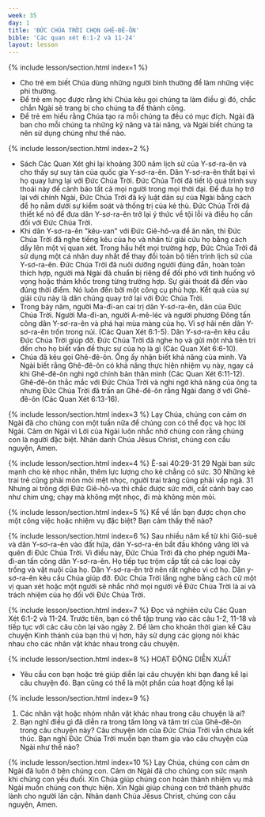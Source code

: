 ```yaml
---
week: 35
day: 1
title: 'ĐỨC CHÚA TRỜI CHỌN GHÊ-ĐÊ-ÔN'
bible: 'Các quan xét 6:1-2 và 11-24'
layout: lesson
---
```



{% include lesson/section.html index=1 %}
- Cho trẻ em biết Chúa dùng những người bình thường để làm những việc phi thường.
- Để trẻ em học được rằng khi Chúa kêu gọi chúng ta làm điều gì đó, chắc chắn Ngài sẽ trang bị cho chúng ta để thành công.
- Để trẻ em hiểu rằng Chúa tạo ra mỗi chúng ta đều có mục đích. Ngài đã ban cho mỗi chúng ta những kỹ năng và tài năng, và Ngài biết chúng ta nên sử dụng chúng như thế nào.


{% include lesson/section.html index=2 %}
- Sách Các Quan Xét ghi lại khoảng 300 năm lịch sử của Y-sơ-ra-ên và cho thấy sự suy tàn của quốc gia Y-sơ-ra-ên. Dân Y-sơ-ra-ên thất bại vì họ quay lưng lại với Đức Chúa Trời. Đức Chúa Trời đã tiết lộ quá trình suy thoái này để cảnh báo tất cả mọi người trong mọi thời đại. Để đưa họ trở lại với chính Ngài, Đức Chúa Trời đã kỷ luật dân sự của Ngài bằng cách để họ nằm dưới sự kiểm soát và thống trị của kẻ thù. Đức Chúa Trời đã thiết kế nó để đưa dân Y-sơ-ra-ên trở lại ý thức về tội lỗi và điều họ cần đối với Đức Chúa Trời.
- Khi dân Y-sơ-ra-ên "kêu-van" với Đức Giê-hô-va để ăn năn, thì Đức Chúa Trời đã nghe tiếng kêu của họ và nhân từ giải cứu họ bằng cách dấy lên một vị quan xét. Trong hầu hết mọi trường hợp, Đức Chúa Trời đã sử dụng một cá nhân duy nhất để thay đổi toàn bộ tiến trình lịch sử của Y-sơ-ra-ên. Đức Chúa Trời đã nuôi dưỡng người đúng đắn, hoàn toàn thích hợp, người mà Ngài đã chuẩn bị riêng để đối phó với tình huống vô vọng hoặc thảm khốc trong từng trường hợp. Sự giải thoát đã đến vào đúng thời điểm. Nó luôn đến bởi một công cụ phù hợp. Kết quả của sự giải cứu này là dân chúng quay trở lại với Đức Chúa Trời.
- Trong bảy năm, người Ma-đi-an cai trị dân Y-sơ-ra-ên, dân của Đức Chúa Trời. Người Ma-đi-an, người A-mê-léc và người phương Đông tấn công dân Y-sơ-ra-ên và phá hại mùa màng của họ. Vì sợ hãi nên dân Y-sơ-ra-ên trốn trong núi. (Các Quan Xét 6:1-5). Dân Y-sơ-ra-ên kêu cầu Đức Chúa Trời giúp đỡ. Đức Chúa Trời đã nghe họ và gửi một nhà tiên tri đến cho họ biết vấn đề thực sự của họ là gì (Các Quan Xét 6:6-10).
- Chúa đã kêu gọi Ghê-đê-ôn. Ông ấy nhận biết khả năng của mình. Và Ngài biết rằng Ghê-đê-ôn có khả năng thực hiện nhiệm vụ này, ngay cả khi Ghê-đê-ôn nghi ngờ chính bản thân mình (Các Quan Xét 6:11-12). Ghê-đê-ôn thắc mắc với Đức Chúa Trời và nghi ngờ khả năng của ông ta nhưng Đức Chúa Trời đã trấn an Ghê-đê-ôn rằng Ngài đang ở với Ghê-đê-ôn (Các Quan Xét 6:13-16).


{% include lesson/section.html index=3 %}
 Lạy Chúa, chúng con cảm ơn Ngài đã cho chúng con một tuần nữa để chúng con có thể đọc và học lời Ngài. Cảm ơn Ngài vì Lời của Ngài luôn nhắc nhở chúng con rằng chúng con là người đặc biệt. Nhân danh Chúa Jêsus Christ, chúng con cầu nguyện, Amen.


{% include lesson/section.html index=4 %}
  Ê-sai 40:29-31
 29 Ngài ban sức mạnh cho kẻ nhọc nhằn, thêm lực lượng cho kẻ chẳng có sức. 30 Những kẻ trai trẻ cũng phải mòn mỏi mệt nhọc, người trai tráng cũng phải vấp ngã. 31 Nhưng ai trông đợi Đức Giê-hô-va thì chắc được sức mới, cất cánh bay cao như chim ưng; chạy mà không mệt nhọc, đi mà không mòn mỏi.


{% include lesson/section.html index=5 %}
Kể về lần bạn được chọn cho một công việc hoặc nhiệm vụ đặc biệt? Bạn cảm thấy thế nào?


{% include lesson/section.html index=6 %}
Sau nhiều năm kể từ khi Giô-suê và dân Y-sơ-ra-ên vào đất hứa, dân Y-sơ-ra-ên bắt đầu không vâng lời và quên đi Đức Chúa Trời. Vì điều này, Đức Chúa Trời đã cho phép người Ma-đi-an tấn công dân Y-sơ-ra-ên. Họ tiếp tục trộm cắp tất cả các loại cây trồng và vật nuôi của họ. Dân Y-sơ-ra-ên trở nên rất nghèo vì cớ họ. Dân y-sơ-ra-ên kêu cầu Chúa giúp đỡ. Đức Chúa Trời lắng nghe bằng cách cử một vị quan xét hoặc một người sẽ nhắc nhở mọi người về Đức Chúa Trời là ai và trách nhiệm của họ đối với Đức Chúa Trời.


{% include lesson/section.html index=7 %}
Đọc và nghiên cứu Các Quan Xét 6:1-2 và 11-24.
Trước tiên, bạn có thể tập trung vào các câu 1-2, 11-18 và tiếp tục với các câu còn lại vào ngày 2. Để làm cho khoản thời gian kể Câu chuyện Kinh thánh của bạn thú vị hơn, hãy sử dụng các giọng nói khác nhau cho các nhân vật khác nhau trong câu chuyện.


{% include lesson/section.html index=8 %}
HOẠT ĐỘNG DIỄN XUẤT
- Yêu cầu con bạn hoặc trẻ giúp diễn lại câu chuyện khi bạn đang kể lại câu chuyện đó. Bạn cũng có thể là một phần của hoạt động kể lại


{% include lesson/section.html index=9 %}
1. Các nhân vật hoặc nhóm nhân vật khác nhau trong câu chuyện là ai?
2. Bạn nghĩ điều gì đã diễn ra trong tấm lòng và tâm trí của Ghê-đê-ôn trong câu chuyện này?
Câu chuyện lớn của Đức Chúa Trời vẫn chưa kết thúc. Bạn nghĩ Đức Chúa Trời muốn bạn tham gia vào câu chuyện của Ngài như thế nào?


{% include lesson/section.html index=10 %}
Lạy Chúa, chúng con cảm ơn Ngài đã luôn ở bên chúng con. Cảm ơn Ngài đã cho chúng con sức mạnh khi chúng con yếu đuối. Xin Chúa giúp chúng con hoàn thành nhiệm vụ mà Ngài muốn chúng con thực hiện. Xin Ngài giúp chúng con trở thành phước lành cho người lân cận. Nhân danh Chúa Jêsus Christ, chúng con cầu nguyện, Amen.
